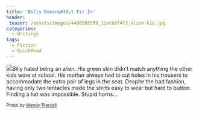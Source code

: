 ```yaml
---
title: 'Billy Doesn&#39;t Fit In'
header:
 teaser: /assets/images/4406503559_12acb8f4f3_alien-kid.jpg
categories:
  - Writings
tags:
  - Fiction
  - QuickRead
---
```

<img src="https://douglangille.github.io/assets/images/4406503559_12acb8f4f3_alien-kid.jpg">Billy hated being an alien. His green skin didn't match anything the other kids wore at school. His mother always had to cut holes in his trousers to accommodate the extra pair of legs in the seat. Despite the bad fashion, having only two tentacles made the shirts easy to wear but hard to button. Finding a hat was impossible. Stupid horns...

<small>Photo by <a href="http://www.flickr.com/photos/57835171@N00/4406503559">Wendy Piersall</a></small>